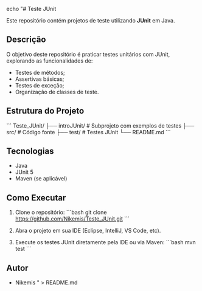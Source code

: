 echo "# Teste JUnit

Este repositório contém projetos de teste utilizando **JUnit** em Java.

## Descrição

O objetivo deste repositório é praticar testes unitários com JUnit, explorando as funcionalidades de:
- Testes de métodos;
- Assertivas básicas;
- Testes de exceção;
- Organização de classes de teste.

## Estrutura do Projeto

\`\`\`
Teste_JUnit/
├── introJUnit/       # Subprojeto com exemplos de testes
├── src/              # Código fonte
├── test/             # Testes JUnit
└── README.md
\`\`\`

## Tecnologias

- Java
- JUnit 5
- Maven (se aplicável)

## Como Executar

1. Clone o repositório:
\`\`\`bash
git clone https://github.com/Nikemis/Teste_JUnit.git
\`\`\`

2. Abra o projeto em sua IDE (Eclipse, IntelliJ, VS Code, etc).

3. Execute os testes JUnit diretamente pela IDE ou via Maven:
\`\`\`bash
mvn test
\`\`\`

## Autor

- Nikemis
" > README.md
